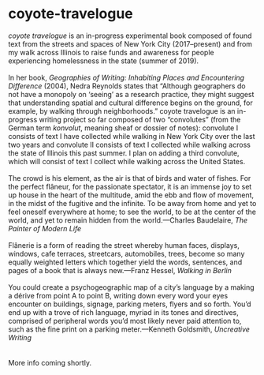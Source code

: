 # coyote-travelogue

<i>coyote travelogue</i> is an in-progress experimental book composed of found text from the streets and spaces of New York City (2017–present) and from my walk across Illinois to raise funds and awareness for people experiencing homelessness in the state (summer of 2019).<br>
<br>
In her book, <i>Geographies of Writing: Inhabiting Places and Encountering Difference</i> (2004), Nedra Reynolds states that “Although geographers do not have a monopoly on ‘seeing’ as a research practice, they might suggest that understanding spatial and cultural difference begins on the ground, for example, by walking through neighborhoods.” coyote travelogue is an in-progress writing project so far composed of two “convolutes” (from the German term <i>konvolut</i>, meaning sheaf or dossier of notes): convolute I consists of text I have collected while walking in New York City over the last two years and convolute II consists of text I collected while walking across the state of Illinois this past summer. I plan on adding a third convolute, which will consist of text I collect while walking across the United States.<br>
<br>
The crowd is his element, as the air is that of birds and water of fishes. For the perfect flâneur, for the passionate spectator, it is an immense joy to set up house in the heart of the multitude, amid the ebb and flow of movement, in the midst of the fugitive and the infinite. To be away from home and yet to feel oneself everywhere at home; to see the world, to be at the center of the world, and yet to remain hidden from the world.—Charles Baudelaire, <i>The Painter of Modern Life</i><br>
<br>
Flânerie is a form of reading the street whereby human faces, displays, windows, cafe terraces, streetcars, automobiles, trees, become so many equally weighted letters which together yield the words, sentences, and pages of a book that is always new.—Franz Hessel, <i>Walking in Berlin</i><br>
<br>
You could create a psychogeographic map of a city’s language by a making a dérive from point A to point B, writing down every word your eyes encounter on buildings, signage, parking meters, flyers and so forth. You’d end up with a trove of rich language, myriad in its tones and directives, comprised of peripheral words you’d most likely never paid attention to, such as the fine print on a parking meter.—Kenneth Goldsmith, <i>Uncreative Writing</i><br>
<br>
<br>
More info coming shortly. 
